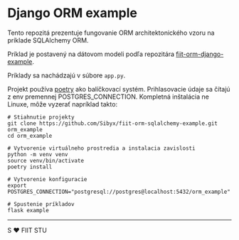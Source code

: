 # Django ORM example

Tento repozitá prezentuje fungovanie ORM architektonického vzoru na príklade SQLAlchemy ORM.

Príklad je postavený na dátovom modeli podľa repozitára
[fiit-orm-django-example](https://github.com/Sibyx/fiit-orm-django-example).

Príklady sa nachádzajú v súbore `app.py`.

Projekt používa [poetry](https://python-poetry.org/) ako balíčkovací systém. Prihlasovacie údaje sa čítajú z env
premennej POSTGRES_CONNECTION. Kompletná inštalácia ne Linuxe, môže vyzerať napríklad takto:

```shell
# Stiahnutie projekty
git clone https://github.com/Sibyx/fiit-orm-sqlalchemy-example.git orm_example
cd orm_example

# Vytvorenie virtuálneho prostredia a instalacia zavislosti
python -m venv venv
source venv/bin/activate
poetry install

# Vytvorenie konfiguracie
export POSTGRES_CONNECTION="postgresql://postgres@localhost:5432/orm_example"

# Spustenie príkladov
flask example
```

---
S ❤️ FIIT STU
